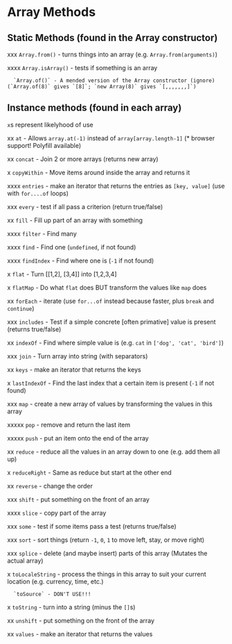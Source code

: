 # Array Methods

## Static Methods (found in the Array constructor)

xxx   `Array.from()` - turns things into an array (e.g. `Array.from(arguments)`)

xxxx  `Array.isArray()` - tests if something is an array

      `Array.of()` - A mended version of the Array constructor (ignore) (`Array.of(8)` gives `[8]`; `new Array(8)` gives `[,,,,,,,]`)

## Instance methods (found in each array)

`x`s represent likelyhood of use

xx    `at` - Allows `array.at(-1)` instead of `array[array.length-1]` (* browser support! Polyfill available)

xx    `concat` - Join 2 or more arrays (returns new array)

x     `copyWithin` - Move items around inside the array and returns it

xxxx  `entries` - make an iterator that returns the entries as `[key, value]` (use with `for....of` loops)

xxx   `every` - test if all pass a criterion (return true/false)

xx    `fill` - Fill up part of an array with something

xxxx  `filter` - Find many

xxxx  `find` - Find one (`undefined`, if not found)

xxxx  `findIndex` - Find where one is (`-1` if not found)

x     `flat` - Turn [[1,2], [3,4]] into [1,2,3,4]

x     `flatMap` - Do what `flat` does BUT transform the values like `map` does

xx    `forEach` - iterate (use `for...of` instead because faster, plus `break` and `continue`)

xxx   `includes` - Test if a simple concrete [often primative] value is present (returns true/false)

xx    `indexOf` - Find where simple value is (e.g. `cat` in `['dog', 'cat', 'bird']`)

xxx   `join` - Turn array into string (with separators)

xx    `keys` - make an iterator that returns the keys

x     `lastIndexOf` - Find the last index that a certain item is present (`-1` if not found)

xxx   `map` - create a new array of values by transforming the values in this array

xxxxx `pop` - remove and return the last item

xxxxx `push` - put an item onto the end of the array

xx    `reduce` - reduce all the values in an array down to one (e.g. add them all up)

x     `reduceRight` - Same as reduce but start at the other end

xx    `reverse` - change the order

xxx   `shift` - put something on the front of an array

xxxx  `slice` - copy part of the array

xxx   `some` - test if some items pass a test (returns true/false)

xxx   `sort` - sort things (return `-1`, `0`, `1` to move left, stay, or move right)

xxx   `splice` - delete (and maybe insert) parts of this array (Mutates the actual array)

x     `toLocaleString` - process the things in this array to suit your current location (e.g. currency, time, etc.)

      `toSource` - DON'T USE!!!

x     `toString` - turn into a string (minus the `[]`s)

xx    `unshift` - put something on the front of the array

xx    `values` - make an iterator that returns the values
